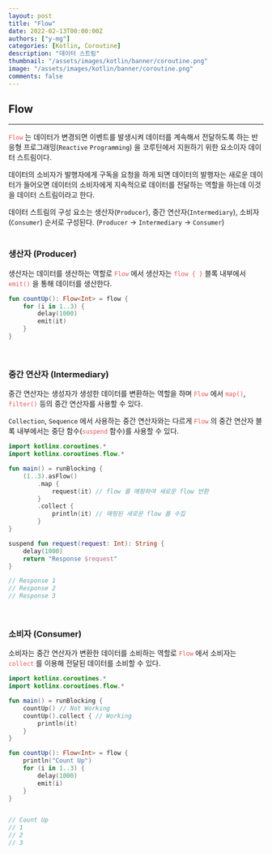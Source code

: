 ```yaml
---
layout: post
title: "Flow"
date: 2022-02-13T00:00:00Z
authors: ["y-mg"]
categories: [Kotlin, Coroutine]
description: "데이터 스트림"
thumbnail: "/assets/images/kotlin/banner/coroutine.png"
image: "/assets/images/kotlin/banner/coroutine.png"
comments: false
---
```


## Flow
***
<code style="color: #eb5657;">Flow</code> 는 데이터가 변경되면 이벤트를 발생시켜 데이터를 계속해서 전달하도록 하는 반응형 프로그래밍(`Reactive` `Programming`) 을 코루틴에서 지원하기 위한 요소이자 데이터 스트림이다.
<br/>

데이터의 소비자가 발행자에게 구독을 요청을 하게 되면 데이터의 발행자는 새로운 데이터가 들어오면 데이터의 소비자에게 지속적으로 데이터를 전달하는 역할을 하는데 이것을 데이터 스트림이라고 한다.
<br/>

데이터 스트림의 구성 요소는 생산자(`Producer`), 중간 연산자(`Intermediary`), 소비자(`Consumer`) 순서로 구성된다. (`Producer` → `Intermediary` → `Consumer`)
<br/>
<br/>

### 생산자 (Producer)
생산자는 데이터를 생산하는 역할로 <code style="color: #eb5657;">Flow</code> 에서 생산자는 <code style="color: #eb5657;">flow { }</code> 블록 내부에서 <code style="color: #eb5657;">emit()</code> 을 통해 데이터를 생산한다.
<br/>

```kotlin
fun countUp(): Flow<Int> = flow {
    for (i in 1..3) {
        delay(1000)
        emit(it)
    }
}
```
<br/>

### 중간 연산자 (Intermediary)
중간 연산자는 생성자가 생성한 데이터를 변환하는 역할을 하며 <code style="color: #eb5657;">Flow</code> 에서 <code style="color: #eb5657;">map()</code>, <code style="color: #eb5657;">filter()</code> 등의 중간 연산자를 사용할 수 있다.
<br/>

`Collection`, `Sequence` 에서 사용하는 중간 연산자와는 다르게 <code style="color: #eb5657;">Flow</code> 의 중간 연산자 블록 내부에서는 중단 함수(<code style="color: #eb5657;">suspend</code> 함수)를 사용할 수 있다.
<br/>

```kotlin
import kotlinx.coroutines.*
import kotlinx.coroutines.flow.*

fun main() = runBlocking {
    (1..3).asFlow()
        .map {
            request(it) // flow 를 매핑하여 새로운 flow 반환
        }
        .collect {
            println(it) // 매핑된 새로운 flow 를 수집
        }
}

suspend fun request(request: Int): String {
    delay(1000)
    return "Response $request"
}

// Response 1
// Response 2
// Response 3
```
<br/>

### 소비자 (Consumer)
소비자는 중간 연산자가 변환한 데이터를 소비하는 역할로 <code style="color: #eb5657;">Flow</code> 에서 소비자는 <code style="color: #eb5657;">collect</code> 를 이용해 전달된 데이터를 소비할 수 있다.
<br/>

```kotlin
import kotlinx.coroutines.*
import kotlinx.coroutines.flow.*

fun main() = runBlocking {
    countUp() // Not Working
    countUp().collect { // Working
        println(it)
    }
}

fun countUp(): Flow<Int> = flow {
    println("Count Up")
    for (i in 1..3) {
        delay(1000)
        emit(i)
    }
}


// Count Up
// 1
// 2
// 3
```